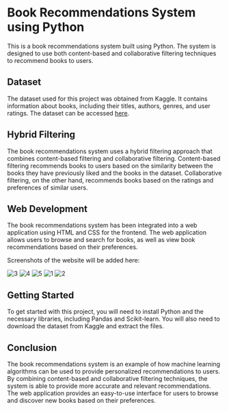 # Book Recommendations System using Python

This is a book recommendations system built using Python. The system is designed to use both content-based and collaborative filtering techniques to recommend books to users. 

## Dataset

The dataset used for this project was obtained from Kaggle. It contains information about books, including their titles, authors, genres, and user ratings. The dataset can be accessed [here](https://www.kaggle.com/zygmunt/goodbooks-10k).

## Hybrid Filtering

The book recommendations system uses a hybrid filtering approach that combines content-based filtering and collaborative filtering. Content-based filtering recommends books to users based on the similarity between the books they have previously liked and the books in the dataset. Collaborative filtering, on the other hand, recommends books based on the ratings and preferences of similar users.

## Web Development

The book recommendations system has been integrated into a web application using HTML and CSS for the frontend. The web application allows users to browse and search for books, as well as view book recommendations based on their preferences. 

Screenshots of the website will be added here:

![3](https://github.com/yashj2000/Major-Project/assets/54151714/c3e35ea8-35c5-4474-832f-03eaa82ff6bb)
![4](https://github.com/yashj2000/Major-Project/assets/54151714/72cbba12-6363-4079-89a4-b2b523637c8a)
![5](https://github.com/yashj2000/Major-Project/assets/54151714/924a7a3c-7461-4a1d-85fd-0c82d1ef10b4)
![1](https://github.com/yashj2000/Major-Project/assets/54151714/a6a6dc68-15f9-4248-81ed-61f384f82a48)
![2](https://github.com/yashj2000/Major-Project/assets/54151714/39eaeb03-48c0-476b-b9f0-0d3fa37d9787)


## Getting Started

To get started with this project, you will need to install Python and the necessary libraries, including Pandas and Scikit-learn. You will also need to download the dataset from Kaggle and extract the files.

## Conclusion

The book recommendations system is an example of how machine learning algorithms can be used to provide personalized recommendations to users. By combining content-based and collaborative filtering techniques, the system is able to provide more accurate and relevant recommendations. The web application provides an easy-to-use interface for users to browse and discover new books based on their preferences.
